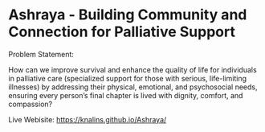 # Ashraya - Building Community and Connection for Palliative Support
Problem Statement:

How can we improve survival and enhance the quality of life for individuals in palliative care (specialized support for those with serious, life-limiting illnesses) by addressing their physical, emotional, and psychosocial needs, ensuring every person’s final chapter is lived with dignity, comfort, and compassion?

Live Webisite: https://knalins.github.io/Ashraya/
